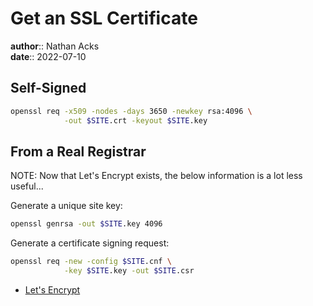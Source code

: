 # Get an SSL Certificate

**author**:: Nathan Acks  
**date**:: 2022-07-10

## Self-Signed

```bash
openssl req -x509 -nodes -days 3650 -newkey rsa:4096 \
            -out $SITE.crt -keyout $SITE.key
```

## From a Real Registrar

NOTE: Now that Let's Encrypt exists, the below information is a lot less useful...

Generate a unique site key:

```bash
openssl genrsa -out $SITE.key 4096
```

Generate a certificate signing request:

```bash
openssl req -new -config $SITE.cnf \
            -key $SITE.key -out $SITE.csr
```

* [Let's Encrypt](https://letsencrypt.org/)
